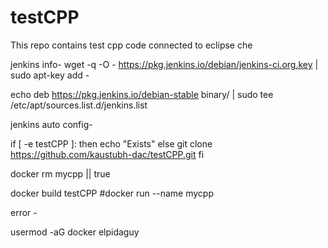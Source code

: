# testCPP
This repo contains test cpp code connected to eclipse che

jenkins info-
wget -q -O - https://pkg.jenkins.io/debian/jenkins-ci.org.key | sudo apt-key add -

echo deb https://pkg.jenkins.io/debian-stable binary/ | sudo tee /etc/apt/sources.list.d/jenkins.list

jenkins auto config-

if [ -e testCPP ]:
then
echo "Exists"
else
git clone https://github.com/kaustubh-dac/testCPP.git
fi

docker rm mycpp || true

docker build testCPP
#docker run --name mycpp


error -

usermod -aG docker elpidaguy